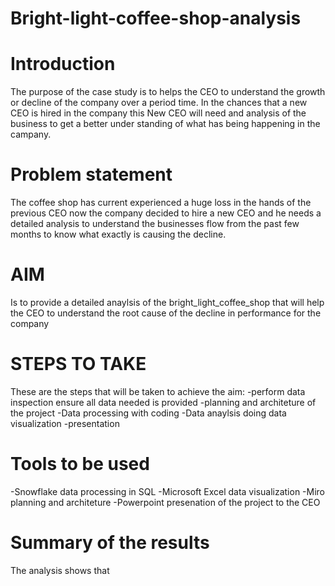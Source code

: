 # Bright-light-coffee-shop-analysis
# Introduction
The purpose of the case study is to helps the CEO to understand the growth or decline of the company over a period time. In the chances that a new CEO is hired in the company this New CEO will need and analysis of the business to get a better under standing of what has being happening in the campany.
# Problem statement
The coffee shop has current experienced a huge loss in the hands of the previous CEO now the company decided to hire a new CEO and he needs a detailed analysis to understand the businesses flow from the past few months to know what exactly is causing the decline.

# AIM 
Is to provide a detailed anaylsis of the bright_light_coffee_shop that will help the CEO to understand the root cause of the decline in performance for the company

# STEPS TO TAKE
These are the steps that will be taken to achieve the aim:
-perform data inspection ensure all data needed is provided
-planning and architeture of the project
-Data processing with coding 
-Data anaylsis doing data visualization
-presentation 

# Tools to be used
-Snowflake
data processing in SQL
-Microsoft Excel
data visualization
-Miro
planning and architeture
-Powerpoint
presenation of the project to the CEO

# Summary of the results
The analysis shows that 



